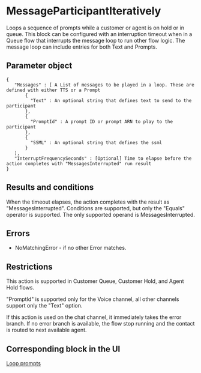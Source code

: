 # MessageParticipantIteratively<a name="participant-actions-messageparticipantiteratively"></a>

Loops a sequence of prompts while a customer or agent is on hold or in queue\. This block can be configured with an interruption timeout when in a Queue flow that interrupts the message loop to run other flow logic\. The message loop can include entries for both Text and Prompts\. 

## Parameter object<a name="messageparticipantiteratively-parameter"></a>

```
{
   "Messages" : [ A List of messages to be played in a loop. These are defined with either TTS or a Prompt
       {
         "Text" : An optional string that defines text to send to the participant
       },
       {
         "PromptId" : A prompt ID or prompt ARN to play to the participant
       },
       { 
         "SSML" : An optional string that defines the ssml  
       }
   ],
   "InterruptFrequencySeconds" : [Optional] Time to elapse before the action completes with "MessagesInterrupted" run result 
}
```

## Results and conditions<a name="messageparticipantiteratively-results"></a>

When the timeout elapses, the action completes with the result as "MessagesInterrupted"\. Conditions are supported, but only the "Equals" operator is supported\. The only supported operand is MessagesInterrupted\.

## Errors<a name="messageparticipantiteratively-errors"></a>
+ NoMatchingError \- if no other Error matches\.

## Restrictions<a name="messageparticipantiteratively-restrictions"></a>

This action is supported in Customer Queue, Customer Hold, and Agent Hold flows\.

"PromptId" is supported only for the Voice channel, all other channels support only the "Text" option\.

If this action is used on the chat channel, it immediately takes the error branch\. If no error branch is available, the flow stop running and the contact is routed to next available agent\. 

## Corresponding block in the UI<a name="messageparticipantiteratively-ui"></a>

[Loop prompts](loop-prompts.md)